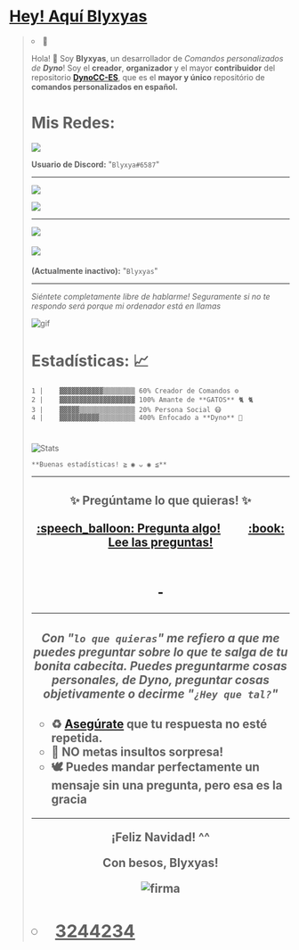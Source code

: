 <u><h1><strong>Hey! Aquí Blyxyas</strong></h1></u>



> <li style="list-style-type: circle;">👋<f


Hola! 👋 Soy **Blyxyas**, un desarrollador de *Comandos personalizados de **Dyno***!
Soy el **creador**, **organizador** y el mayor **contribuidor** del repositorio **[DynoCC-ES](https://github.com/Blyxyas/DynoCC-ES)**, que es el **mayor y único** repositório de  **comandos personalizados en español.**
</i>
<h1><strong>Mis Redes:</strong></h1>

<p><a href="https://discord.gg/MdxCE2R"><img src="https://img.shields.io/badge/discord-%237289DA.svg?&style=for-the-badge&logo=discord&logoColor=white" /></a></p>

<strong>Usuario de Discord:</strong> "<code>Blyxya#6587</code>"

-------------------

<p><a href="https://github.com/Blyxyas"><img src="https://img.shields.io/badge/Perfíl-%23100000.svg?&style=for-the-badge&logo=github&logoColor=white" /></a></p>

<p><a href="https://github.com/Blyxyas/DynoCC-ES"><img src="https://img.shields.io/badge/DynoCC--ES-%23100000.svg?&style=for-the-badge&logo=github&logoColor=white" /></a></p>

---
<a href="https://github.com/Blyxyas/DynoCC-ES"><img src="https://img.shields.io/badge/Correo-%23D14836.svg?&style=for-the-badge&logo=Gmail&logoColor=white" /></a>


#### <img src="https://img.shields.io/badge/youtube-%23FF0000.svg?&style=for-the-badge&logo=youtube&logoColor=white">

<strong>(Actualmente inactivo):</strong> "<code>Blyxyas</code>"

---

*Siéntete completamente libre de hablarme! Seguramente si no te respondo será porque mi ordenador está en llamas*

![gif](https://media.giphy.com/media/dbtDDSvWErdf2/source.gif)
#
# **Estadísticas: 📈**

```
1 |    ▓▓▓▓▓▓▓▓▓▓▓▒▒▒▒▒▒▒▒ 60% Creador de Comandos ⚙
2 |    ▓▓▓▓▓▓▓▓▓▓▓▓▓▓▓▓▓▓▓ 100% Amante de **GATOS** 🐈 🐈
3 |    ▓▓▓▓▓▒▒▒▒▒▒▒▒▒▒▒▒▒▒ 20% Persona Social 😷
4 |    ▓▓▓▓▓▓▓▓▓▓▒▒▒▒▒▒▒▒▒ 400% Enfocado a **Dyno** 🐲
```
#

![Stats](https://github-readme-stats.vercel.app/api?username=blyxyas&show_icons=true&theme=tokyonight)


```
**Buenas estadísticas! ≧ ◉ ᴗ ◉ ≦**
```
---
<h2 align="center">
✨ Pregúntame lo que quieras! ✨ <br><br>
 <a href="../../issues/new">:speech_balloon: Pregunta algo!</a> &nbsp;&nbsp;&nbsp;&nbsp;&nbsp;&nbsp;&nbsp;&nbsp; <a href="../../issues?q=is%3Aissue+is%3Aclosed+sort%3Aupdated-desc">:book: Lee las preguntas! <h2>
 
 &nbsp;</a>
 
 <hr>
 <h4>
 
*Con "`lo que quieras`" me refiero a que me puedes preguntar sobre lo que te salga de tu bonita cabecita.
Puedes preguntarme cosas personales, de Dyno, preguntar cosas objetivamente o decirme "`¿Hey que tal?`"*<h4>

<ul style="list-style-type: circle;">
<li style="text-align: left;">♻ <strong><a href="../../issues?q=is%3Aissue+is%3Aclosed+sort%3Aupdated-desc">Aseg&uacute;rate</a>&nbsp;</strong>que tu respuesta no est&eacute; <strong>repetida.</strong></li>
<li style="text-align: left;">🎁 <strong>NO</strong> metas <strong>insultos</strong> sorpresa!</li>
<li style="text-align: left;"><strong>🕊️ Puedes</strong> mandar perfectamente un mensaje <strong>sin</strong> una <strong>pregunta</strong>, pero esa es la gracia</li>
</ul>

---
<h0 align=center>
 
 **¡Feliz Navidad! ^^**

 **Con besos, Blyxyas!**


![firma](https://raw.githubusercontent.com/iSomething-Dev/DynoCC-Spanish/main/ignore/assets/firma.png)


<h2 align=left>

<li style="list-style-type: circle"> <u>3244234<strong>